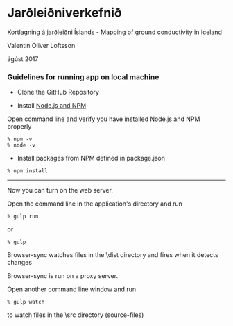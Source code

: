 # Jarðleiðniverkefnið

Kortlagning á jarðleiðni Íslands - Mapping of ground conductivity in Iceland

Valentin Oliver Loftsson

ágúst 2017

### Guidelines for running app on local machine

* Clone the GitHub Repository

* Install [Node.js and NPM](https://nodejs.org/en/download/)

Open command line and verify you have installed Node.js and NPM properly

```
% npm -v
% node -v
```

* Install packages from NPM defined in package.json

```
% npm install
```

------------------------------

Now you can turn on the web server.

Open the command line in the application's directory and run


```
% gulp run
```

or

```
% gulp
```

Browser-sync watches files in the \dist directory and fires when it detects changes

Browser-sync is run on a proxy server.

Open another command line window and run

```
% gulp watch
```

to watch files in the \src directory (source-files)